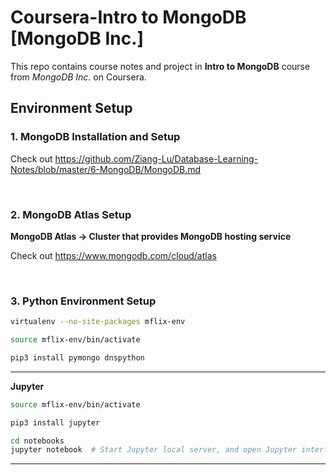# Coursera-Intro to MongoDB   [MongoDB Inc.]

This repo contains course notes and project in **Intro to MongoDB** course from *MongoDB Inc.* on Coursera.

## Environment Setup

### 1. MongoDB Installation and Setup

Check out https://github.com/Ziang-Lu/Database-Learning-Notes/blob/master/6-MongoDB/MongoDB.md

<br>

### 2. MongoDB Atlas Setup

**MongoDB Atlas -> Cluster that provides MongoDB hosting service**

Check out https://www.mongodb.com/cloud/atlas

<br>

### 3. Python Environment Setup

```bash
virtualenv --no-site-packages mflix-env
```

```bash
source mflix-env/bin/activate

pip3 install pymongo dnspython
```

***

**Jupyter**

```bash
source mflix-env/bin/activate

pip3 install jupyter

cd notebooks
jupyter notebook  # Start Jupyter local server, and open Jupyter interface in the browser
```

***

